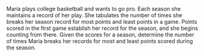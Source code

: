 Maria plays college basketball and wants to go pro. Each season she maintains a record of her play. She tabulates the number of times she breaks her season record for most points and least points in a game.
Points scored in the first game establish her record for the season, and she begins counting from there.
Given the scores for a season, determine the number of times Maria breaks her records for most and least points scored during the season.
